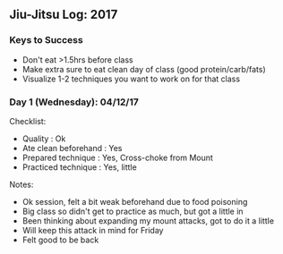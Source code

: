 ## Jiu-Jitsu Log: 2017

### Keys to Success
* Don't eat >1.5hrs before class
* Make extra sure to eat clean day of class (good protein/carb/fats)
* Visualize 1-2 techniques you want to work on for that class

### Day 1 (Wednesday): 04/12/17
Checklist:
* Quality               : Ok
* Ate clean beforehand  : Yes
* Prepared technique    : Yes, Cross-choke from Mount
* Practiced technique   : Yes, little

Notes:
* Ok session, felt a bit weak beforehand due to food poisoning
* Big class so didn't get to practice as much, but got a little in
* Been thinking about expanding my mount attacks, got to do it a little
* Will keep this attack in mind for Friday
* Felt good to be back
